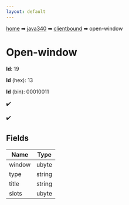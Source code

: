 ```yaml
---
layout: default
---
```


[home](/) ➡ [java340](/protocol/java340) ➡ [clientbound](/protocol/java340/clientbound) ➡ open-window

# Open-window

**Id**: 19

**Id** (hex): 13

**Id** (bin): 00010011

✔️

✔️

## Fields

Name | Type
---|---
window | ubyte
type | string
title | string
slots | ubyte

